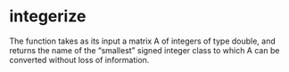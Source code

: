 # integerize
The function takes as its input a matrix A of integers of type double, and returns the name of the “smallest” signed integer class to which A can be converted without loss of information.
